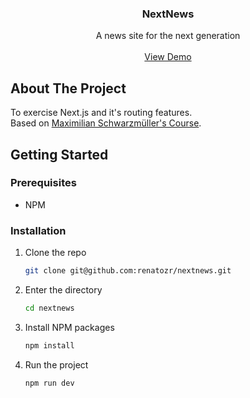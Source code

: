 <!-- PROJECT LOGO -->
<div align="center">
  <h3 align="center">NextNews</h3>

  <p align="center">
    A news site for the next generation
    <br />
    <br />
    <a href="https://nextnews-delta.vercel.app/">View Demo</a>
  </p>
</div>

<!-- ABOUT THE PROJECT -->

## About The Project

To exercise Next.js and it's routing features.<br />
Based on <a href="https://www.udemy.com/course/nextjs-react-the-complete-guide">Maximilian Schwarzmüller's Course</a>.

<!-- GETTING STARTED -->

## Getting Started

### Prerequisites

- NPM

### Installation

1. Clone the repo
   ```sh
   git clone git@github.com:renatozr/nextnews.git
   ```
2. Enter the directory
   ```sh
   cd nextnews
   ```
3. Install NPM packages
   ```sh
   npm install
   ```
4. Run the project
   ```sh
   npm run dev
   ```
